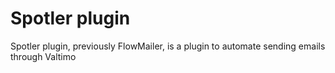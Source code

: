 # Spotler plugin

Spotler plugin, previously FlowMailer, is a plugin to automate sending emails through Valtimo

